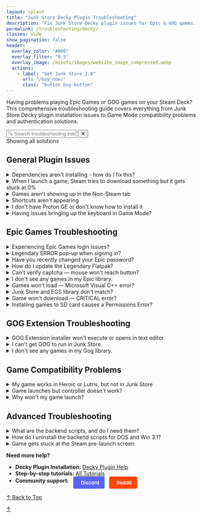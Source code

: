 ```yaml
---
layout: splash
title: "Junk Store Decky Plugin Troubleshooting"
description: "Fix Junk Store Decky plugin issues for Epic & GOG games. Complete troubleshooting guide for Game Mode installation problems, compatibility, and launch issues."
permalink: /troubleshooting/decky/
classes: wide
show_pagination: false
header:
  overlay_color: "#000"
  overlay_filter: "0.5"
  overlay_image: /assets/images/website_image_compressed.webp
  actions:
    - label: "Get Junk Store 2.0"
      url: "/buy_now/"
      class: "button buy-button"
---
```

<div id="top"></div>
<div class="spacer mt-4"></div>

Having problems playing Epic Games or GOG games on your Steam Deck? This comprehensive troubleshooting guide covers everything from Junk Store Decky plugin installation issues to Game Mode compatibility problems and authentication solutions.


<!-- Troubleshooting Search Interface -->
<div class="faq-search-container">
  <div class="search-box">
    <input type="text" id="faq-search" placeholder="🔍 Search troubleshooting solutions..." aria-label="Search troubleshooting questions">
    <button type="button" id="clear-search" class="clear-button" title="Clear search">✕</button>
  </div>
  <div class="search-results-info" id="search-info">Showing all solutions</div>
  <div class="no-results" id="no-results" style="display: none;">
    <p>No solutions found matching your search. Try different keywords or browse all sections above.</p>
  </div>
</div>

<h2 id="general-plugin-issues">General Plugin Issues</h2>


<details class="faq-box" id="dependencies-not-installing">
  <summary>Dependencies aren't installing - how do I fix this?</summary>
  <p></p>
    If you're seeing errors and dependencies aren't installing, try running these commands in Konsole:
    <br><br>
    <strong>Command sequence:</strong>
    <div class="custom-code-block" style="position: relative; margin: 15px 0;">
      <pre style="background: #272822; color: #f8f8f2; padding: 15px; border-radius: 6px; overflow-x: auto; position: relative; font-family: 'Fira Code', Consolas, monospace; font-size: 14px; line-height: 1.4;"><code><span style="color: #66d9ef">export</span> <span style="color: #fd971f">DECKY_PLUGIN_RUNTIME_DIR</span><span style="color: #f92672">=</span>~/homebrew/data/Junk Store
<span style="color: #66d9ef">export</span> <span style="color: #fd971f">PYTHONPATH</span><span style="color: #f92672">=</span>~/homebrew/plugins/Junk Store/scripts:<span style="color: #fd971f">$PYTHONPATH</span>:~/homebrew/plugins/Junk Store/scripts/shared
<span style="color: #66d9ef">export</span> <span style="color: #fd971f">DECKY_PLUGIN_DIR</span><span style="color: #f92672">=</span>~/homebrew/plugins/Junk Store
<span style="color: #66d9ef">export</span> <span style="color: #fd971f">DECKY_PLUGIN_LOG_DIR</span><span style="color: #f92672">=</span>~/homebrew/logs/Junk Store
<span style="color: #66d9ef">cd</span> ~/homebrew/plugins/Junk Store
./scripts/install_deps.sh</code></pre>
      <button onclick="copyCode(this)" style="position: absolute; top: 8px; right: 8px; background: rgba(0,0,0,0.6); border: 1px solid #555; color: #fff; padding: 6px 8px; border-radius: 3px; cursor: pointer; font-size: 11px; z-index: 100;" title="Copy to clipboard">⧉</button>
    </div>
    
    <script>
    function copyCode(button) {
      const code = button.parentElement.parentElement.querySelector('code').textContent.trim();
      navigator.clipboard.writeText(code).then(() => {
        button.innerHTML = '<span style="color: #4ade80;">✓ Copied</span>';
        setTimeout(() => {
          button.innerHTML = `<svg width="14" height="14" viewBox="0 0 24 24" fill="none" stroke="currentColor" stroke-width="2">
            <rect x="9" y="9" width="13" height="13" rx="2" ry="2"></rect>
            <path d="m5 15-4-4 4-4"></path>
            <path d="M5 20v-7a3 3 0 0 1 3-3h7"></path>
          </svg>`;
        }, 2000);
      });
    }
    </script>
    <strong>What this does:</strong> Sets up the correct environment and runs the dependency installer manually.
</details>

<details class="faq-box" id="steam-download-stuck-0">
 <summary>When I launch a game, Steam tries to download something but it gets stuck at 0%</summary>
  <p></p>
    This is a known Steam issue, often related to Proton 9. We recommend switching to a <strong>GE-Proton</strong> version instead, as these are better suited for running non-Steam games. Open the game's properties in Steam and select a different Proton version from the Compatibility tab to resolve the issue.
</details>

<details class="faq-box" id="games-not-showing-non-steam">
  <summary>Games aren't showing up in the Non-Steam tab</summary>
  <p></p>
    Check your settings and make sure the shortcut isn't hidden. After changing settings, reboot your Steam Deck for changes to take effect.
</details>

<details class="faq-box" id="shortcuts-not-appearing">
  <summary>Shortcuts aren't appearing</summary>
  <p></p>
    Try rebooting your device first. If they still don't appear, ask for help in the <em>plugin-support</em> forum on <a href="https://discord.gg/6mRUhR6Teh" target="_blank">Discord</a>.
</details>


<details class="faq-box" id="proton-ge-installation">
  <summary>I don't have Proton GE or don't know how to install it</summary>
  <p></p>
    To get Proton GE or other custom versions of Proton, you can use one of the following tools:
  <ul>
    <li><strong>ProtonUp-QT</strong> — A simple app that lets you download and manage Proton versions. You can find it in the <strong>Discover Store</strong> (in Desktop Mode).</li>
    <li><strong>Wine Cellar</strong> — A Decky plugin that works similarly to ProtonUp-QT. If you already have Decky installed for other plugins, you can install Wine Cellar directly from the <strong>Decky Plugin Store</strong>.</li>
  </ul>
    Once installed, use either tool to download the latest <strong>GE-Proton</strong> release. After that, you'll be able to select it as a compatibility option in Junk Store.
    <br>
    <br>
    Please refer to our <a href="{{ '/plugin_tutorials/' | relative_url }}"> Plugin Tutorials</a> page to see how to change/check your Proton version if you are unsure how to do this.
</details>

<details class="faq-box" id="keyboard-issues-game-mode">
  <summary>Having issues bringing up the keyboard in Game Mode?</summary>
  <p></p>
    If the <strong>Steam + X</strong> shortcut isn't bringing up the keyboard try the following:
  <ul>
    <li>Try to bring up the keyboard ⌨️ from the Quick Access Menu (<strong>⋯</strong>).</li>
    <li>Tap directly on a text field (like a password box) to prompt the keyboard.</li>
    <li>Try toggling to Desktop Mode and back to Game Mode to reset input services.</li>
    <li>Restart Steam or the device if the issue persists.</li>
  </ul>
    This is a known Steam bug that has been around for a while. These steps usually help work around it until Valve fixes it in a future update.
  
</details>

<h2 id="epic-games-troubleshooting">Epic Games Troubleshooting</h2>


<details class="faq-box" id="epic-login-issues">
  <summary>Experiencing Epic Games login issues?</summary>
  <p></p>
    Legendary sometimes has trouble logging in, especially with alternative authentication methods. Try these solutions:
    <br><br>
    <strong>Method 1 - Big Picture Mode Login:</strong>
    <ol>
      <li>Switch to Desktop Mode</li>
      <li>Launch Steam in Big Picture mode</li>
      <li>Try logging in there</li>
      <li>Once successful, return to Gaming Mode</li>
    </ol>
    <br>
    <strong>Method 2 - "Unable to complete login" error:</strong><br>
    If you get this error, use the command-line workaround:
    <ol>
      <li>Switch to Desktop Mode and open Konsole</li>
      <li>Run: <code>flatpak run com.github.derrod.legendary auth --disable-webview</code></li>
      <li>It will launch a browser for you to log in</li>
      <li>Copy the provided code and paste it back into Konsole</li>
    </ol>
</details>

<details class="faq-box" id="legendary-error-popup">
  <summary>Legendary ERROR pop-up when signing in?</summary>
  <p></p>
    If you see "Legendary status produced no output," your credentials may be corrupted.<br><br>
    In Desktop Mode, open Konsole and run:<br>
    <code>/bin/flatpak run com.github.derrod.legendary auth --delete</code><br>
    Then re-authenticate with:<br>
    <code>/bin/flatpak run com.github.derrod.legendary auth</code>
</details>

<details class="faq-box" id="changed-epic-password">
  <summary>Have you recently changed your Epic password?</summary>
  <p></p>
    If you've changed your password and are having issues logging in, simply reboot your Steam Deck.
</details>

<details class="faq-box" id="update-legendary-flatpak">
  <summary>How do I update the Legendary Flatpak?</summary>
  <p> </p>
    Go to <strong>About &gt; Dependencies</strong> in the Junk Store UI and click "Install Dependencies" again.
</details>

<details class="faq-box" id="captcha-mouse-wont-reach">
  <summary>Can't verify captcha — mouse won't reach button?</summary>
  <p></p>
    Try the following:
    <ul>
      <li>Use a keyboard and press <kbd>Tab</kbd> to cycle to the Verify button.</li>
      <li>In Game Mode, change the resolution to <strong>3840x2160</strong> via:<br>
      Epic Games Login &gt; Properties &gt; Shortcut &gt; Game Resolution.</li>
      <li>Or run in Konsole:<br>
      <code>flatpak run com.github.derrod.legendary auth --disable-webview</code></li>
    </ul>
</details>

<details class="faq-box" id="no-epic-games-showing">
  <summary>I don't see any games in my Epic library.</summary>
  <p></p>
      Check the following:
    <ul>
      <li>If you have more than one Epic account, make sure you are logged into the correct one.</li>
      <li>Press <strong>X</strong> to toggle the "Show Installed" filter — it may be hiding your uninstalled games.</li>
      <li>Clear the search bar at the top — any text here will filter your library.</li>
      <li>Refresh your games list from the main Epic tab:<br>
    &nbsp;&nbsp;<strong>Sliders menu &gt; Refresh Games List</strong></li>
      <li>Reboot the Steam Deck</li>
      <li>Log out and log back into your Epic account</li>
    </ul>
</details>

<details class="faq-box" id="games-wont-load-cpp-error">
  <summary>Games won't load — Microsoft Visual C++ error?</summary>
  <p></p>
    If prompted to install Microsoft Visual C++ Runtime:
    <ol>
      <li>Download the <strong>X64 redistributable</strong> from <a href="https://learn.microsoft.com/en-us/cpp/windows/latest-supported-vc-redist?view=msvc-170" target="_blank">Microsoft Learn</a>.</li>
      <li>Copy the file to the game's install folder:<br><code>~/Games/epic/[game title]</code></li>
      <li>In Junk Store, go to the game's slider menu → <strong>Run EXE in Game Folder</strong></li>
      <li>Select <code>VC_redist.x64.exe</code> and complete the install.</li>
    </ol>
    This should allow the game to run.
</details>

<details class="faq-box" id="junk-store-egs-mismatch">
  <summary>Junk Store and EGS library don't match?</summary>
  <p></p>
    Have you tried <strong>refreshing your games list?</strong>
  <ul>
    <li>Refresh your games list from the main Epic tab:</li><br>
    &nbsp;&nbsp;<strong>Sliders menu &gt; Refresh Games List</strong>
   <li>Or run the following in Konsole to refresh:</li>
  <pre><code>flatpak run com.github.derrod.legendary list --force-refresh</code></pre>
  </ul>
  <br>
    If missing games still don't appear, they may require a third-party launcher and are currently unsupported.
</details>

<details class="faq-box" id="game-wont-download-critical">
  <summary>Game won't download — CRITICAL error?</summary>
  <p></p>
    If you get:<br>
    <strong>CRITICAL: installation cannot proceed, exiting</strong><br>
    It likely means your storage is full. Free up space or install to another location.
</details>

<details class="faq-box" id="sd-card-permissions-error">
  <summary>Installing games to SD card causes a Permissions Error?</summary>
  <p></p>
    Possible causes:
    <ul>
      <li>Your SD card may not be formatted correctly.</li>
      <li>Old dependencies — revisit <strong>About &gt; Dependencies</strong> and reinstall them.</li>
    </ul>
    Still having trouble? Ask in our <a href="https://discord.gg/6mRUhR6Teh" target="_blank">Discord</a> <em> #epic-support forum</em>.
</details>

<h2 id="gog-extension-troubleshooting">GOG Extension Troubleshooting</h2>

<details class="faq-box" id="gog-installer-wont-execute">
  <summary>GOG Extension installer won't execute or opens in text editor</summary>
  <p><strong>Problem:</strong> When double-clicking the GOG Extension installer, nothing happens or it opens in Kate text editor.</p>

  <p><strong>Solution:</strong></p>
  <ol>
    <li><strong>Check file permissions:</strong> Right-click → Properties → Permissions → Check "Is executable"</li>
    <li><strong>Check for theme conflicts:</strong> Custom icon packs can break system dialogs. Switch to default theme temporarily</li>
    <li><strong>Use console as backup:</strong> Right-click → "Run in Konsole" to see error messages</li>
  </ol>

  <p><em>Most common cause: Custom icon themes interfering with system dialogs (zenity).</em></p>
</details>

<details class="faq-box" id="gog-wont-run">
  <summary>I can't get GOG to run in Junk Store.</summary>
  <p></p>
    Make sure you're using the <strong>latest version of Junk Store</strong> from the <strong>Decky Testing Store</strong>.<br><br>
    You'll also need to reinstall dependencies by going to the <strong>About</strong> section and clicking "Install Dependencies."<br><br>
    Once you've purchased the GOG extension, please follow the <a href="/tutorials/gogextension">GOG Extension Install Guide</a> to install the extension and link it to your Junk Store plugin.
</details>

<details class="faq-box" id="no-gog-games-showing">
  <summary>I don't see any games in my Gog library.</summary>
  <p></p>
  Check the following:
  <ul>
    <li>If you have more than one Gog account, make sure you are logged into the correct one.</li>
    <li>Press <strong>X</strong> to toggle the "Show Installed" filter — it may be hiding your uninstalled games.</li>
    <li>Clear the search bar at the top — any text here will filter your library.</li>
    <li>Refresh your games list from the main Gog tab:<br>
      &nbsp;&nbsp;<strong>Sliders menu &gt; Refresh Games List</strong>
    </li>
    <li>Reboot the Steam Deck</li>
    <li>Log out and log back into your Gog account</li>
  </ul>
</details>

<h2 id="game-compatibility-problems">Game Compatibility Problems</h2>


<details class="faq-box" id="works-in-heroic-lutris-not-junk-store">
  <summary>My game works in Heroic or Lutris, but not in Junk Store</summary>
  <p></p>
    Games that run in Heroic or Lutris usually work in Junk Store too — it's just a matter of finding the right tweaks:
  <ul>
    <li><strong>Check our game compatibility table first</strong> — see if the game is listed in our <a href="{{ '/tested-games' | relative_url }}">tested games database</a> for known compatibility status and specific tweaks.</li>
    <li>Try switching to a different GE-Proton version.</li>
    <li>Install any required or missing dependencies (you may sometimes get a prompt to install a Microsoft C++ runtime, or something else).</li>
    <li>Some Epic games require the EOS overlay to be enabled before they will work. Make sure you have installed this globally (Epic tab) and enabled it for the game (done from the game page in Junk Store).</li>
  </ul>
    Please refer to our <a href="/plugin_tutorials">Tutorials</a> section to learn how to change or check your Proton version or install Microsoft C++ runtimes if you are unsure how to do this.
  <br>
  <br>
    If that doesn't work, ask for help in our Discord server. Please be patient—our team is small! While we have a decent game library, we don't have every game, so we may only be able to offer advice rather than fixes.
</details>

<details class="faq-box" id="controller-not-working">
  <summary>Game launches but controller doesn't work?</summary>
  <p></p>
    Try the following:
    <ul>
      <li>Restart your Steam Deck — this can resolve odd controller issues.</li>
      <li>Check your Steam Input settings — they may be interfering.</li>
      <li>Open and close the Quick Access menu — this can "wake" controller detection.</li>
      <li>Change the Proton version — ProtonGE is often more compatible.</li>
    </ul>
    If none of these work, further research may be needed. Note that we can't test every game.
</details>

<details class="faq-box" id="game-wont-launch">
  <summary>Why won't my game launch?</summary>
  <p></p>
    Games may fail to launch for a variety of reasons. Here are some common causes and what you can do:
  <ul>
    <li><strong>Wrong compatibility layer:</strong><br>
      Try switching to a different version of Proton. Non-Steam games usually work best with <strong>GE-Proton</strong>. We recommend finding a version that works well for most of your library and using it as the default for non-Steam games.<br><br>
      However, some titles require a <em>specific</em> version of Proton or GE-Proton to run properly.
    </li>
    <li><strong>Missing dependencies:</strong><br>
      Some games require additional libraries such as <strong>Microsoft C++ Runtime</strong> or <strong>DirectX</strong>. These dependencies may not always trigger an obvious error message, so try installing them if you suspect they're missing.
    </li>
    <li><strong>Check compatibility resources:</strong><br>
      📋 First check our <a href="/tested-games/">Games Tested table</a> for compatibility status and any specific workarounds for your game.<br><br>
      If not listed there, visit <a href="https://www.protondb.com" target="_blank" rel="noopener">ProtonDB.com</a> for community tips. You may find game-specific tweaks, compatibility reports, or Proton version recommendations that solve your issue.
    </li>
  </ul>
</details>

<h2 id="advanced-troubleshooting">Advanced Troubleshooting</h2>


<details class="faq-box" id="backend-scripts-info">
  <summary>What are the backend scripts, and do I need them?</summary>
  <p></p>
    These are optional example scripts mainly for DOSBox games. They are not officially supported and may stop working if Junk Store is updated. Use them only if you know how they work.
</details>

<details class="faq-box" id="uninstall-backend-scripts">
  <summary>How do I uninstall the backend scripts for DOS and Win 3.1?</summary>
  <p></p>
    You can delete them manually from:
    <br>
    <code>~/homebrew/data/Junk Store/scripts/Extensions</code>
</details>

<details class="faq-box" id="stuck-steam-prelaunch">
  <summary>Game gets stuck at the Steam pre-launch screen</summary>
  <p></p>
    This might be caused by another plugin (like <strong>decky-cloud-save</strong>) locking Junk Store's files. 
    <br>
    <br>
    Make sure nothing is interfering with this folder:
    <br>
    <code>/home/deck/homebrew/data/Junk Store</code>
    <br>
    <br>
    Junk Store relies on that data directory to function correctly.
</details>

**Need more help?** 
- **Decky Plugin Installation:** [Decky Plugin Help](/deckyhelp/) 
- **Step-by-step tutorials:** [All Tutorials](/tutorials/)
- **Community support:** 
  <a href="https://discord.gg/6mRUhR6Teh" target="_blank" rel="noopener" class="community-btn discord-btn">
    <i class="fab fa-discord" style="margin-right: 6px;"></i> Discord
  </a>
  <a href="https://www.reddit.com/r/JunkStore/" target="_blank" rel="noopener" class="community-btn reddit-btn">
    <i class="fab fa-reddit" style="margin-right: 6px;"></i> Reddit
  </a>

<!-- Final navigation - Back to top buttons -->
<div class="section-end">
  <a href="#top" class="back-to-top">↑ Back to Top</a>
</div>

<!-- Mobile floating action button -->
<a href="#top" class="faq-mobile-fab" id="mobile-fab">↑</a>

<style>
.faq-anchor {
  background: none;
  border: none;
  cursor: pointer;
  font-size: 0.8em;
  margin-left: 8px;
  opacity: 0.5;
  transition: opacity 0.2s ease;
  text-decoration: none;
  color: inherit;
}

.faq-anchor:hover {
  opacity: 1;
}

.faq-box summary:hover .faq-anchor, 
.troubleshooting-box summary:hover .faq-anchor {
  opacity: 0.8;
}

.community-btn {
  display: inline-flex;
  align-items: center;
  padding: 6px 12px;
  border-radius: 4px;
  text-decoration: none;
  font-weight: 600;
  font-size: 13px;
  transition: all 0.2s ease;
  border: 2px solid transparent;
  margin-left: 8px;
  color: white;
}

.discord-btn {
  background: #5865f2;
  color: white !important;
}

.reddit-btn {
  background: #ff4500;
  color: white !important;
}

.community-btn:hover {
  transform: translateY(-1px);
  box-shadow: 0 4px 12px rgba(0, 0, 0, 0.3);
  text-decoration: none;
  color: white;
  opacity: 0.9;
}
</style>

<script>
// Show/hide mobile FAB based on scroll position
window.addEventListener('scroll', function() {
  const fab = document.getElementById('mobile-fab');
  if (window.scrollY > 300) {
    fab.classList.add('visible');
  } else {
    fab.classList.remove('visible');
  }
});

// Load fuzzy search component
const fuzzySearchScript = document.createElement('script');
fuzzySearchScript.src = '{{ "/assets/js/fuzzy-search.js" | relative_url }}';
document.head.appendChild(fuzzySearchScript);

// Troubleshooting Search Functionality
document.addEventListener('DOMContentLoaded', function() {
  const searchInput = document.getElementById('faq-search');
  const clearButton = document.getElementById('clear-search');
  const searchInfo = document.getElementById('search-info');
  const noResults = document.getElementById('no-results');
  const troubleshootingBoxes = document.querySelectorAll('.troubleshooting-box');
  const sectionSummaries = document.querySelectorAll('.section-summary');
  
  let totalQuestions = troubleshootingBoxes.length;
  
  // Initialize fuzzy search when available
  let fuzzySearch = null;
  setTimeout(() => {
    if (window.FuzzySearch) {
      fuzzySearch = new window.FuzzySearch({
        maxSuggestions: 3,
        minSearchLength: 3
      });
    }
  }, 100);
  
  // Extract searchable text from troubleshooting questions
  const troubleshootingQuestions = Array.from(troubleshootingBoxes).map(box => {
    const summary = box.querySelector('summary');
    return summary ? summary.textContent.trim() : '';
  }).filter(text => text.length > 0);
  
  function highlightText(text, searchTerm) {
    if (!searchTerm) return text;
    const regex = new RegExp(`(${searchTerm.replace(/[.*+?^${}()|[\]\\]/g, '\\$&')})`, 'gi');
    return text.replace(regex, '<span class="search-highlight">$1</span>');
  }
  
  function removeHighlights(element) {
    const highlights = element.querySelectorAll('.search-highlight');
    highlights.forEach(highlight => {
      highlight.outerHTML = highlight.innerHTML;
    });
  }
  
  function searchTroubleshooting() {
    const searchTerm = searchInput.value.trim().toLowerCase();
    let visibleCount = 0;
    
    // Clear previous highlights
    troubleshootingBoxes.forEach(box => removeHighlights(box));
    
    if (searchTerm === '') {
      // Show all questions
      troubleshootingBoxes.forEach(box => {
        box.style.display = 'block';
        visibleCount++;
      });
      sectionSummaries.forEach(summary => summary.style.display = 'block');
      noResults.style.display = 'none';
      clearButton.style.display = 'none';
    } else {
      // Search and filter
      troubleshootingBoxes.forEach(box => {
        const summary = box.querySelector('summary');
        const content = box.querySelector('p, ul, ol, div');
        
        const summaryText = summary ? summary.textContent.toLowerCase() : '';
        const contentText = content ? content.textContent.toLowerCase() : '';
        
        if (summaryText.includes(searchTerm) || contentText.includes(searchTerm)) {
          box.style.display = 'block';
          visibleCount++;
          
          // Simple highlighting - avoid HTML mangling by working with plain text only
          if (summary && summaryText.includes(searchTerm)) {
            const originalText = summary.textContent;
            const escapedTerm = searchTerm.replace(/[.*+?^${}()|[\\]\\\\]/g, '\\\\$&');
            const regex = new RegExp(`(${escapedTerm})`, 'gi');
            summary.innerHTML = originalText.replace(regex, '<span class="search-highlight">$1</span>');
          }
        } else {
          box.style.display = 'none';
        }
      });
      
      // Hide section summaries during search
      sectionSummaries.forEach(summary => summary.style.display = 'none');
      clearButton.style.display = 'inline-block';
    }
    
    // Show fuzzy suggestions if no results found and fuzzy search is available
    if (fuzzySearch && visibleCount === 0 && searchTerm.length >= 3) {
      fuzzySearch.hideSuggestions(); // Clear any existing suggestions
      const suggestions = fuzzySearch.findSuggestions(searchTerm, troubleshootingQuestions);
      if (suggestions.length > 0) {
        const container = document.querySelector('.faq-search-container');
        fuzzySearch.showSuggestions(searchTerm, suggestions, container, (suggestion) => {
          searchInput.value = suggestion;
          searchTroubleshooting();
        });
      }
    } else if (fuzzySearch) {
      fuzzySearch.hideSuggestions();
    }
    
    // Update results info
    if (visibleCount === 0 && searchTerm !== '') {
      searchInfo.textContent = 'No solutions found';
      noResults.style.display = 'block';
    } else if (searchTerm === '') {
      searchInfo.textContent = `Showing all ${totalQuestions} solutions`;
      noResults.style.display = 'none';
    } else {
      searchInfo.textContent = `Showing ${visibleCount} of ${totalQuestions} solutions`;
      noResults.style.display = 'none';
    }
  }
  
  function clearSearch() {
    searchInput.value = '';
    if (fuzzySearch) {
      fuzzySearch.hideSuggestions();
    }
    searchTroubleshooting();
    searchInput.focus();
  }
  
  // Event listeners
  searchInput.addEventListener('input', searchTroubleshooting);
  searchInput.addEventListener('keyup', function(e) {
    if (e.key === 'Escape') {
      clearSearch();
    }
  });
  
  clearButton.addEventListener('click', clearSearch);
  
  // Initialize
  searchInfo.textContent = `Showing all ${totalQuestions} solutions`;
  
  // Update total questions display on load
  setTimeout(() => {
    totalQuestions = document.querySelectorAll('.troubleshooting-box').length;
    searchInfo.textContent = `Showing all ${totalQuestions} solutions`;
  }, 100);

  // Handle direct links to troubleshooting items
  function openLinkedTroubleshooting() {
    if (window.location.hash) {
      const targetId = window.location.hash.substring(1);
      const targetElement = document.getElementById(targetId);
      if (targetElement && targetElement.tagName === 'DETAILS') {
        targetElement.open = true;
        setTimeout(() => {
          targetElement.scrollIntoView({ behavior: 'smooth', block: 'center' });
          targetElement.style.boxShadow = '0 0 10px rgba(59, 130, 246, 0.5)';
          setTimeout(() => {
            targetElement.style.boxShadow = '';
          }, 3000);
        }, 100);
      }
    }
  }

  // Add anchor buttons to all troubleshooting questions
  function addAnchorButtons() {
    const troubleshootingBoxes = document.querySelectorAll('.troubleshooting-box[id], .faq-box[id]');
    troubleshootingBoxes.forEach(box => {
      const summary = box.querySelector('summary');
      const id = box.getAttribute('id');
      if (summary && id && !summary.querySelector('.faq-anchor')) {
        const anchorButton = document.createElement('button');
        anchorButton.className = 'faq-anchor';
        anchorButton.setAttribute('onclick', `copyFAQLink('${id}')`);
        anchorButton.setAttribute('title', 'Copy link to this question');
        anchorButton.innerHTML = '🔗';
        summary.appendChild(document.createTextNode(' '));
        summary.appendChild(anchorButton);
      }
    });
  }

  // Initialize anchor functionality
  addAnchorButtons();
  openLinkedTroubleshooting();
  window.addEventListener('hashchange', openLinkedTroubleshooting);
});

// Copy FAQ link function (global scope for onclick handlers)
function copyFAQLink(questionId) {
  const url = window.location.origin + window.location.pathname + '#' + questionId;
  
  function showNotification(message, isError = false) {
    const notification = document.createElement('div');
    notification.className = 'copy-success';
    notification.style.cssText = `
      position: fixed; top: 20px; right: 20px; z-index: 1000;
      background: ${isError ? '#ef4444' : '#10b981'}; color: white;
      padding: 12px 20px; border-radius: 6px; font-size: 14px;
      box-shadow: 0 4px 6px rgba(0, 0, 0, 0.1);
    `;
    notification.textContent = message;
    document.body.appendChild(notification);
    
    setTimeout(() => {
      if (document.body.contains(notification)) {
        document.body.removeChild(notification);
      }
    }, 3000);
  }
  
  if (navigator.clipboard && window.isSecureContext) {
    navigator.clipboard.writeText(url).then(() => {
      showNotification('Link copied to clipboard!');
    }).catch(() => {
      fallbackCopy();
    });
  } else {
    fallbackCopy();
  }
  
  function fallbackCopy() {
    try {
      const textArea = document.createElement('textarea');
      textArea.value = url;
      textArea.style.cssText = 'position:fixed;left:-9999px;top:-9999px;';
      textArea.setAttribute('readonly', '');
      document.body.appendChild(textArea);
      textArea.focus();
      textArea.select();
      const successful = document.execCommand('copy');
      document.body.removeChild(textArea);
      
      if (successful) {
        showNotification('Link copied to clipboard!');
      } else {
        showNotification('Copy failed. URL: ' + url, true);
      }
    } catch (err) {
      showNotification('Copy failed. URL: ' + url, true);
    }
  }
}
</script>